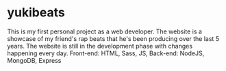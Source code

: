 # yukibeats

This is my first personal project as a web developer. 
The website is a showcase of my friend's rap beats that he's been producing over the last 5 years.
The website is still in the development phase with changes happening every day.
Front-end: HTML, Sass, JS, 
Back-end: NodeJS, MongoDB, Express